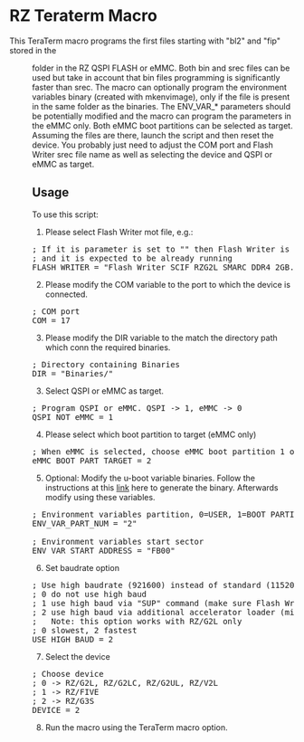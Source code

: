 # RZ Teraterm Macro

This TeraTerm macro programs the first files starting with "bl2" and "fip"
stored in the <DIR> folder in the RZ QSPI FLASH or eMMC. Both bin and srec
files can be used but take in account that bin files programming is
significantly faster than srec. The macro can optionally program the
environment variables binary (created with mkenvimage), only if the file is
present in the same folder as the binaries. The ENV_VAR_* parameters should
be potentially modified and the macro can program the parameters in the eMMC
only. Both eMMC boot partitions can be selected as target.
Assuming the files are there, launch the script and then reset the device.
You probably just need to adjust the COM port and Flash Writer srec file name
as well as selecting the device and QSPI or eMMC as target.

## Usage
To use this script:

1. Please select Flash Writer mot file, e.g.:
<pre>
; If it is parameter is set to "" then Flash Writer is not sent
; and it is expected to be already running
FLASH_WRITER = "Flash_Writer_SCIF_RZG2L_SMARC_DDR4_2GB.mot"
</pre>

2. Please modify the COM variable to the port to which the device is connected.
<pre>
; COM port 
COM = 17
</pre>

3. Please modify the DIR variable to the match the directory path which conn the required binaries.
<pre>
; Directory containing Binaries
DIR = "Binaries/"
</pre>

3. Select QSPI or eMMC as target.
<pre>
; Program QSPI or eMMC. QSPI -> 1, eMMC -> 0
QSPI_NOT_eMMC = 1
</pre>

4. Please select which boot partition to target (eMMC only)
<pre>
; When eMMC is selected, choose eMMC boot partition 1 or 2
eMMC_BOOT_PART_TARGET = 2
</pre>

5. Optional: Modify the u-boot variable binaries. Follow the instructions at this [link](https://renesas.info/wiki/RZ-G/RZ-G2L_Flash_Programming#Generating_u-boot_variables_binary) here to generate the binary. Afterwards modify using these variables.
<pre>
; Environment variables partition, 0=USER, 1=BOOT PARTITION 1, 2=BOOT PARTITION 2
ENV_VAR_PART_NUM = "2"

; Environment variables start sector
ENV_VAR_START_ADDRESS = "FB00"
</pre>

6. Set baudrate option
<pre>
; Use high baudrate (921600) instead of standard (115200)
; 0 do not use high baud
; 1 use high baud via "SUP" command (make sure Flash Writer supports it)
; 2 use high baud via additional accelerator loader (minimal_baudrate_SCIF.mot)
;   Note: this option works with RZ/G2L only
; 0 slowest, 2 fastest
USE_HIGH_BAUD = 2
</pre>

7. Select the device
<pre>
; Choose device
; 0 -> RZ/G2L, RZ/G2LC, RZ/G2UL, RZ/V2L
; 1 -> RZ/FIVE
; 2 -> RZ/G3S
DEVICE = 2
</pre>

8. Run the macro using the TeraTerm macro option.

